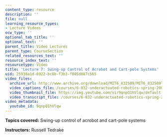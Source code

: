 ```yaml
---
content_type: resource
description: ''
file: null
learning_resource_types:
- Lecture Videos
ocw_type: ''
optional_tab_title: ''
optional_text: ''
parent_title: Video Lectures
parent_type: CourseSection
related_resources_text: ''
resource_index_text: ''
resourcetype: Video
title: 'Lecture 7: Swing-up Control of Acrobot and Cart-pole Systems'
uid: 25938a1d-6922-bc8b-f3b3-f805d087c565
video_files:
  archive_url: http://www.archive.org/download/MIT6_832S09/MIT6_832S09lec07_300k.mp4
  video_captions_file: /courses/6-832-underactuated-robotics-spring-2009/58c5016d467d5d77b81fd57383328e55_9qnpQ1hVlqw.vtt
  video_thumbnail_file: https://img.youtube.com/vi/9qnpQ1hVlqw/default.jpg
  video_transcript_file: /courses/6-832-underactuated-robotics-spring-2009/de31d21112e6fdfafcbf091cf8f03298_9qnpQ1hVlqw.pdf
video_metadata:
  youtube_id: 9qnpQ1hVlqw
---
```


**Topics covered:** Swing-up control of acrobot and cart-pole systems

**Instructors:** Russell Tedrake